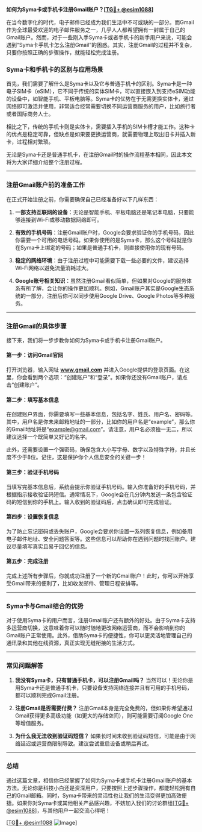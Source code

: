 **如何为Syma卡或手机卡注册Gmail账户？[[TG💪+ @esim1088](https://t.me/s/esim1088)]**

在当今数字化的时代，电子邮件已经成为我们生活中不可或缺的一部分。而Gmail作为全球最受欢迎的电子邮件服务之一，几乎人人都希望拥有一封属于自己的Gmail账户。然而，对于一些刚入手Syma卡或者手机卡的新手用户来说，可能会遇到“Syma卡手机卡怎么注册Gmail”的困惑。其实，注册Gmail的过程并不复杂，只要你按照正确的步骤操作，就能轻松完成注册。

### Syma卡和手机卡的区别与应用场景

首先，我们需要了解什么是Syma卡以及它与普通手机卡的区别。Syma卡是一种电子SIM卡（eSIM），它不同于传统的实体SIM卡，可以直接嵌入到支持eSIM功能的设备中，如智能手机、平板电脑等。Syma卡的优势在于无需更换实体卡，通过网络即可激活并使用，非常适合经常需要切换不同运营商服务的用户，比如旅行者或者国际商务人士。

相比之下，传统的手机卡则是实体卡，需要插入手机的SIM卡槽才能工作。这种卡的优点是稳定可靠，但缺点是如果要更换运营商，就需要物理上取出旧卡并插入新卡，过程相对繁琐。

无论是Syma卡还是普通手机卡，在注册Gmail时的操作流程基本相同，因此本文将为大家详细介绍整个注册过程。

---

### 注册Gmail账户前的准备工作

在正式开始注册之前，你需要确保自己已经准备好以下几样东西：

1. **一部支持互联网的设备**：无论是智能手机、平板电脑还是笔记本电脑，只要能够连接到Wi-Fi或移动数据网络即可。
   
2. **有效的手机号码**：注册Gmail账户时，Google会要求验证你的手机号码，因此你需要一个可用的电话号码。如果你使用的是Syma卡，那么这个号码就是你在Syma卡上绑定的号码；如果是普通手机卡，则直接使用你的现有号码。

3. **稳定的网络环境**：由于注册过程中可能需要下载一些必要的文件，建议选择Wi-Fi网络以避免流量消耗过大。

4. **Google账号相关知识**：虽然注册Gmail看似简单，但如果对Google的服务体系有所了解，会让你的操作更加顺利。例如，Gmail账户其实是Google生态系统的一部分，注册后你可以同步使用Google Drive、Google Photos等多种服务。

---

### 注册Gmail的具体步骤

接下来，我们将一步步教你如何为Syma卡或手机卡注册Gmail账户。

#### 第一步：访问Gmail官网

打开浏览器，输入网址 **www.gmail.com** 并进入Google提供的登录页面。在这里，你会看到两个选项：“创建账户”和“登录”。如果你还没有Gmail账户，请点击“创建账户”。

#### 第二步：填写基本信息

在创建账户界面，你需要填写一些基本信息，包括名字、姓氏、用户名、密码等。其中，用户名是你未来邮箱地址的一部分，比如你的用户名是“example”，那么你的Gmail地址将是“example@gmail.com”。请注意，用户名必须独一无二，所以建议选择一个既简单又好记的名字。

此外，还需要设置一个强密码，确保包含大小写字母、数字以及特殊字符，并且长度不少于8位。记住，这是保护你个人信息安全的关键一步！

#### 第三步：验证手机号码

当填写完基本信息后，系统会提示你验证手机号码。输入你准备好的手机号码，并根据指示接收验证码短信。通常情况下，Google会在几分钟内发送一条包含验证码的短信到你的手机上。输入收到的验证码后，点击确认即可完成验证。

#### 第四步：设置恢复信息

为了防止忘记密码或丢失账户，Google会要求你设置一系列恢复信息，例如备用电子邮件地址、安全问题答案等。这些信息可以帮助你在遇到问题时找回账户。建议尽量填写真实且易于回忆的信息。

#### 第五步：完成注册

完成上述所有步骤后，你就成功注册了一个新的Gmail账户！此时，你可以开始享受Gmail带来的便利了，比如收发邮件、管理日程安排等。

---

### Syma卡与Gmail结合的优势

对于使用Syma卡的用户而言，注册Gmail账户还有额外的好处。由于Syma卡支持多运营商切换，这意味着你可以随时随地更改网络运营商，而不会影响到你的Gmail账户正常使用。此外，借助Syma卡的便捷性，你可以更灵活地管理自己的通讯录和其他在线资源，真正实现无缝衔接的生活方式。

---

### 常见问题解答

1. **我没有Syma卡，只有普通手机卡，可以注册Gmail吗？**
   当然可以！无论你是用Syma卡还是普通手机卡，只要设备支持网络连接并且有可用的手机号码，都可以顺利完成Gmail注册。

2. **注册Gmail是否需要付费？**
   注册Gmail本身是完全免费的，但如果你希望通过Gmail获得更多高级功能（如更大的存储空间），则可能需要订阅Google One等增值服务。

3. **为什么我无法收到验证码短信？**
   如果长时间未收到验证码短信，可能是由于网络延迟或运营商限制导致。建议尝试重启设备或稍后再试。

---

### 总结

通过这篇文章，相信你已经掌握了如何为Syma卡或手机卡注册Gmail账户的基本方法。无论你是科技小白还是资深用户，只要按照上述步骤操作，都能轻松拥有自己的Gmail邮箱。同时，Syma卡带来的灵活性也让我们的生活变得更加高效便捷。如果你对Syma卡或其他相关产品感兴趣，不妨加入我们的讨论群组[[TG💪+ @esim1088](https://t.me/s/esim1088)]，与其他用户一起交流心得吧！

[[TG💪+ @esim1088](https://t.me/s/esim1088) ![Image](https://i.postimg.cc/4NQfJmqS/Snipaste-2025-05-13-00-14-12.png)]